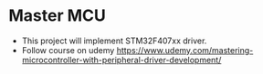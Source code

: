 # Master MCU

- This project will implement STM32F407xx driver.
- Follow course on udemy https://www.udemy.com/mastering-microcontroller-with-peripheral-driver-development/
